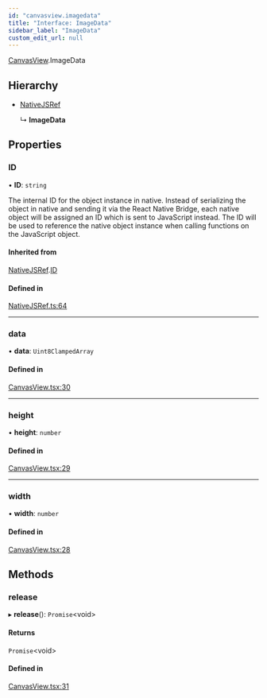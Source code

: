 ```yaml
---
id: "canvasview.imagedata"
title: "Interface: ImageData"
sidebar_label: "ImageData"
custom_edit_url: null
---
```


[CanvasView](../modules/canvasview.md).ImageData

## Hierarchy

- [NativeJSRef](nativejsref.nativejsref-1.md)

  ↳ **ImageData**

## Properties

### ID

• **ID**: `string`

The internal ID for the object instance in native. Instead of serializing
the object in native and sending it via the React Native Bridge, each
native object will be assigned an ID which is sent to JavaScript instead.
The ID will be used to reference the native object instance when calling
functions on the JavaScript object.

#### Inherited from

[NativeJSRef](nativejsref.nativejsref-1.md).[ID](nativejsref.nativejsref-1.md#id)

#### Defined in

[NativeJSRef.ts:64](https://github.com/pytorch/live/blob/f9ca2ea/react-native-pytorch-core/src/NativeJSRef.ts#L64)

___

### data

• **data**: `Uint8ClampedArray`

#### Defined in

[CanvasView.tsx:30](https://github.com/pytorch/live/blob/f9ca2ea/react-native-pytorch-core/src/CanvasView.tsx#L30)

___

### height

• **height**: `number`

#### Defined in

[CanvasView.tsx:29](https://github.com/pytorch/live/blob/f9ca2ea/react-native-pytorch-core/src/CanvasView.tsx#L29)

___

### width

• **width**: `number`

#### Defined in

[CanvasView.tsx:28](https://github.com/pytorch/live/blob/f9ca2ea/react-native-pytorch-core/src/CanvasView.tsx#L28)

## Methods

### release

▸ **release**(): `Promise`<void\>

#### Returns

`Promise`<void\>

#### Defined in

[CanvasView.tsx:31](https://github.com/pytorch/live/blob/f9ca2ea/react-native-pytorch-core/src/CanvasView.tsx#L31)
